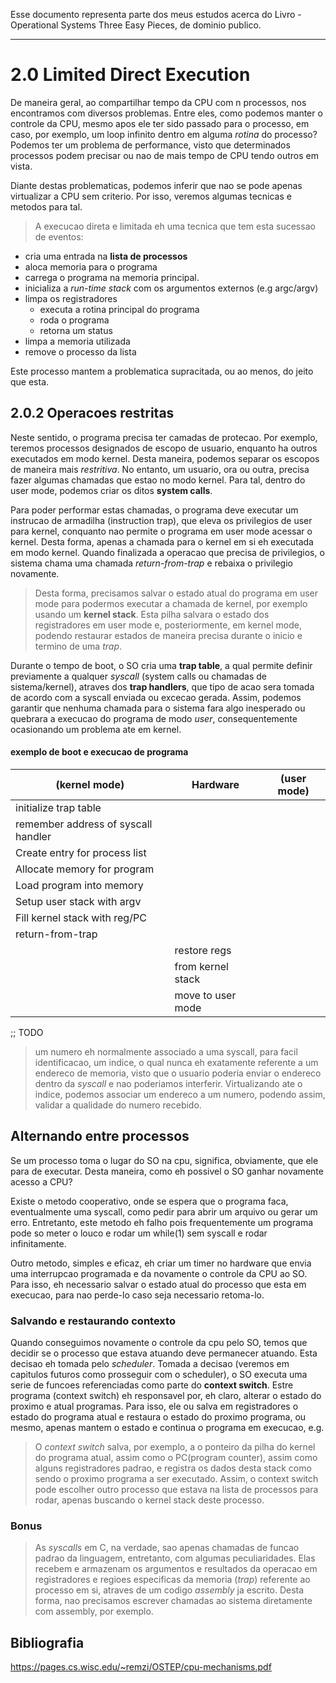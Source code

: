 Esse documento representa parte dos meus estudos acerca do Livro - Operational Systems  Three Easy Pieces, de dominio publico.

---

# 2.0 Limited Direct Execution

De maneira geral, ao compartilhar tempo da CPU com n processos, nos encontramos com diversos problemas. Entre eles, como podemos manter o controle da CPU, mesmo apos ele ter sido passado para o processo, em caso, por exemplo, um loop infinito dentro em alguma _rotina_ do processo? Podemos ter um problema de performance, visto que determinados processos podem precisar ou nao de mais tempo de CPU tendo outros em vista. 

Diante destas problematicas, podemos inferir que nao se pode apenas virtualizar a CPU sem criterio. Por isso, veremos algumas tecnicas e metodos para tal.

> A execucao direta e limitada eh uma tecnica que tem esta sucessao de eventos:

- cria uma entrada na **lista de processos**
- aloca memoria para o programa 
- carrega o programa na memoria principal.
- inicializa a *run-time stack* com os argumentos externos (e.g argc/argv)
- limpa os registradores
    - executa a rotina principal do programa
    - roda o programa
    - retorna um status
- limpa a memoria utilizada 
- remove o processo da lista

Este processo mantem a problematica supracitada, ou ao menos, do jeito que esta.

## 2.0.2 Operacoes restritas

Neste sentido, o programa precisa ter camadas de protecao. Por exemplo, teremos processos designados de escopo de usuario, enquanto ha outros executados em modo kernel. Desta maneira, podemos separar os escopos de maneira mais _restritiva_. No entanto, um usuario, ora ou outra, precisa fazer algumas chamadas que estao no modo kernel. Para tal, dentro do user mode, podemos criar os ditos __system calls__. 

Para poder performar estas chamadas, o programa deve executar um instrucao de armadilha (instruction trap), que eleva os privilegios de user para kernel, conquanto nao permite o programa em user mode acessar o kernel. Desta forma, apenas a chamada para o kernel em si eh executada em modo kernel. Quando finalizada a operacao que precisa de privilegios, o sistema chama uma chamada _return-from-trap_ e rebaixa o privilegio novamente. 

> Desta forma, precisamos salvar o estado atual do programa em user mode para podermos executar a chamada de kernel, por exemplo usando um __kernel stack__. Esta pilha salvara o estado dos registradores em user mode e, posteriormente, em kernel mode, podendo restaurar estados de maneira precisa durante o inicio e termino de uma _trap_.

Durante o tempo de boot, o SO cria uma __trap table__, a qual permite definir previamente a qualquer _syscall_ (system calls ou chamadas de sistema/kernel), atraves dos __trap handlers__, que tipo de acao sera tomada de acordo com a syscall enviada ou excecao gerada. Assim, podemos garantir que nenhuma chamada para o sistema fara algo inesperado ou quebrara a execucao do programa de modo _user_, consequentemente ocasionando um problema ate em kernel.

#### exemplo de boot e execucao de programa

|(kernel mode) |Hardware | (user mode)|
|---------------------------|----------------| ------------------|
| initialize trap table | | |
| remember address of syscall handler | | |
|Create entry for process list| | |
|Allocate memory for program| | |
|Load program into memory | | |
|Setup user stack with argv | | |
|Fill kernel stack with reg/PC| | | 
|return-from-trap | | |
|  | restore regs |  |
| |from kernel stack | |
| | move to user mode | |
;; TODO

> um numero eh normalmente associado a uma syscall, para facil identificacao, um indice, o qual nunca eh exatamente referente a um endereco de memoria, visto que o usuario poderia enviar o endereco dentro da _syscall_ e nao poderiamos interferir. Virtualizando ate o indice, podemos associar um endereco a um numero, podendo assim, validar a qualidade do numero recebido.

## Alternando entre processos
Se um processo toma o lugar do SO na cpu, significa, obviamente, que ele para de executar. Desta maneira, como eh possivel o SO ganhar novamente acesso a CPU?

Existe o metodo cooperativo, onde se espera que o programa faca, eventualmente uma syscall, como pedir para abrir um arquivo ou gerar um erro. Entretanto, este metodo eh falho pois frequentemente um programa pode so meter o louco e rodar um while(1) sem syscall e rodar infinitamente.

Outro metodo, simples e eficaz, eh criar um timer no hardware que envia uma interrupcao programada e da novamente o controle da CPU ao SO. Para isso, eh necessario salvar o estado atual do processo que esta em execucao, para nao perde-lo caso seja necessario retoma-lo.

### Salvando e restaurando contexto

Quando conseguimos novamente o controle da cpu pelo SO, temos que decidir se o processo que estava atuando deve permanecer atuando. Esta decisao eh tomada pelo _scheduler_. Tomada a decisao (veremos em capitulos futuros como prosseguir com o scheduler), o SO executa uma serie de funcoes referenciadas como parte do __context switch__. Estre programa (context switch) eh responsavel por, eh claro, alterar o estado do proximo e atual programas. Para isso, ele ou salva em registradores o estado do programa atual e restaura o estado do proximo programa, ou mesmo, apenas mantem o estado e continua o programa em execucao, e.g. 

> O _context switch_ salva, por exemplo, a o ponteiro da pilha do kernel do programa atual, assim como o PC(program counter), assim como alguns registradores padrao, e registra os dados desta stack como sendo o proximo programa a ser executado. Assim, o context switch pode escolher outro processo que estava na lista de processos para rodar, apenas buscando o kernel stack deste processo.





### Bonus
> As _syscalls_ em C, na verdade, sao apenas chamadas de funcao padrao da linguagem, entretanto, com algumas peculiaridades. Elas recebem e armazenam os argumentos e resultados da operacao em registradores e regioes especificas da memoria (_trap_) referente ao processo em si, atraves de um codigo _assembly_ ja escrito. Desta forma, nao precisamos escrever chamadas ao sistema diretamente com assembly, por exemplo.


## Bibliografia
https://pages.cs.wisc.edu/~remzi/OSTEP/cpu-mechanisms.pdf
